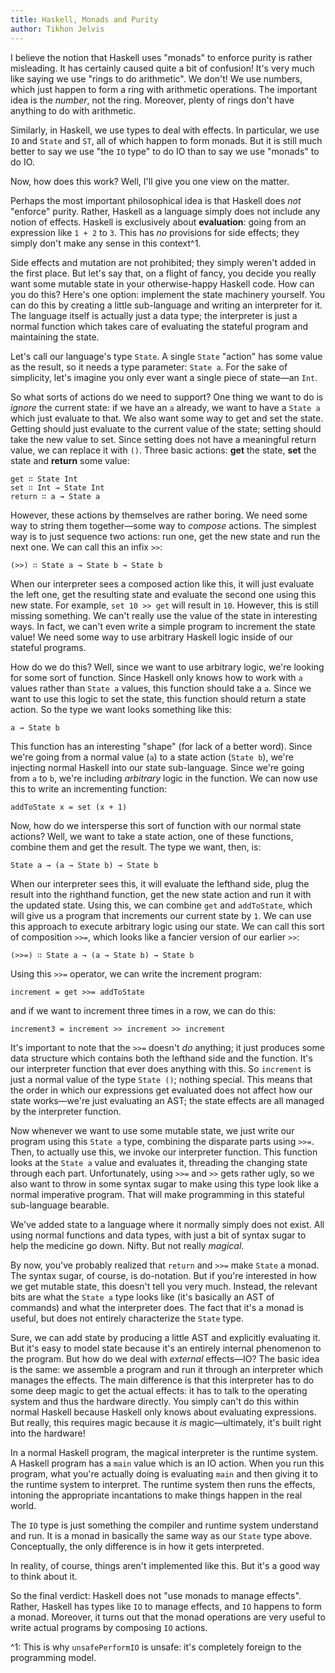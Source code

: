 ```yaml
---
title: Haskell, Monads and Purity
author: Tikhon Jelvis
---
```


I believe the notion that Haskell uses "monads" to enforce purity is rather misleading. It has certainly caused quite a bit of confusion! It's very much like saying we use "rings to do arithmetic". We don't! We use numbers, which just happen to form a ring with arithmetic operations. The important idea is the *number*, not the ring. Moreover, plenty of rings don't have anything to do with arithmetic.

Similarly, in Haskell, we use types to deal with effects. In particular, we use `IO` and `State` and `ST`, all of which happen to form monads. But it is still much better to say we use "the `IO` type" to do IO than to say we use "monads" to do IO.

Now, how does this work? Well, I'll give you one view on the matter.

Perhaps the most important philosophical idea is that Haskell does *not* "enforce" purity. Rather, Haskell as a language simply does not include any notion of effects. Haskell is exclusively about **evaluation**: going from an expression like `1 + 2` to `3`. This has *no* provisions for side effects; they simply don't make any sense in this context^1.

Side effects and mutation are not prohibited; they simply weren't added in the first place. But let's say that, on a flight of fancy, you decide you really want some mutable state in your otherwise-happy Haskell code. How can you do this? Here's one option: implement the state machinery yourself. You can do this by creating a little sub-language and writing an interpreter for it. The language itself is actually just a data type; the interpreter is just a normal function which takes care of evaluating the stateful program and maintaining the state.

Let's call our language's type `State`. A single `State` "action" has some value as the result, so it needs a type parameter: `State a`. For the sake of simplicity, let's imagine you only ever want a single piece of state—an `Int`. 

So what sorts of actions do we need to support? One thing we want to do is *ignore* the current state: if we have an `a` already, we want to have a `State a` which just evaluate to that. We also want some way to get and set the state. Getting should just evaluate to the current value of the state; setting should take the new value to set. Since setting does not have a meaningful return value, we can replace it with `()`. Three basic actions: **get** the state, **set** the state and **return** some value:

    get ∷ State Int
    set ∷ Int → State Int
    return ∷ a → State a
    
However, these actions by themselves are rather boring. We need some way to string them together—some way to *compose* actions. The simplest way is to just sequence two actions: run one, get the new state and run the next one. We can call this an infix `>>`:

    (>>) ∷ State a → State b → State b
    
When our interpreter sees a composed action like this, it will just evaluate the left one, get the resulting state and evaluate the second one using this new state. For example, `set 10 >> get` will result in `10`. However, this is still missing something. We can't really use the value of the state in interesting ways. In fact, we can't even write a simple program to increment the state value! We need some way to use arbitrary Haskell logic inside of our stateful programs.

How do we do this? Well, since we want to use arbitrary logic, we're looking for some sort of function. Since Haskell only knows how to work with `a` values rather than `State a` values, this function should take a `a`. Since we want to use this logic to set the state, this function should return a state action. So the type we want looks something like this:

    a → State b
    
This function has an interesting "shape" (for lack of a better word). Since we're going from a normal value (`a`) to a state action (`State b`), we're injecting normal Haskell into our state sub-language. Since we're going from `a` to `b`, we're including *arbitrary* logic in the function. We can now use this to write an incrementing function:

    addToState x = set (x + 1)
    
Now, how do we intersperse this sort of function with our normal state actions? Well, we want to take a state action, one of these functions, combine them and get the result. The type we want, then, is:

    State a → (a → State b) → State b
    
When our interpreter sees this, it will evaluate the lefthand side, plug the result into the righthand function, get the new state action and run it with the updated state. Using this, we can combine `get` and `addToState`, which will give us a program that increments our current state by `1`. We can use this approach to execute arbitrary logic using our state. We can call this sort of composition `>>=`, which looks like a fancier version of our earlier `>>`:

    (>>=) ∷ State a → (a → State b) → State b
    
Using this `>>=` operator, we can write the increment program:

    increment = get >>= addToState
    
and if we want to increment three times in a row, we can do this:

    increment3 = increment >> increment >> increment
    
It's important to note that the `>>=` doesn't *do* anything; it just produces some data structure which contains both the lefthand side and the function. It's our interpreter function that ever does anything with this. So `increment` is just a normal value of the type `State ()`; nothing special. This means that the order in which our expressions get evaluated does not affect how our state works—we're just evaluating an AST; the state effects are all managed by the interpreter function.

Now whenever we want to use some mutable state, we just write our program using this `State a` type, combining the disparate parts using `>>=`. Then, to actually use this, we invoke our interpreter function. This function looks at the `State a` value and evaluates it, threading the changing state through each part. Unfortunately, using `>>=` and `>>` gets rather ugly, so we also want to throw in some syntax sugar to make using this type look like a normal imperative program. That will make programming in this stateful sub-language bearable.

We've added state to a language where it normally simply does not exist. All using normal functions and data types, with just a bit of syntax sugar to help the medicine go down. Nifty. But not really *magical*.

By now, you've probably realized that `return` and `>>=` make `State` a monad. The syntax sugar, of course, is do-notation. But if you're interested in how we get mutable state, this doesn't tell you very much. Instead, the relevant bits are what the `State a` type looks like (it's basically an AST of commands) and what the interpreter does. The fact that it's a monad is useful, but does not entirely characterize the `State` type.

Sure, we can add state by producing a little AST and explicitly evaluating it. But it's easy to model state because it's an entirely internal phenomenon to the program. But how do we deal with *external* effects—IO? The basic idea is the same: we assemble a program and run it through an interpreter which manages the effects. The main difference is that this interpreter has to do some deep magic to get the actual effects: it has to talk to the operating system and thus the hardware directly. You simply can't do this within normal Haskell because Haskell only knows about evaluating expressions. But really, this requires magic because it *is* magic—ultimately, it's built right into the hardware! 

In a normal Haskell program, the magical interpreter is the runtime system. A Haskell program has a `main` value which is an IO action. When you run this program, what you're actually doing is evaluating `main` and then giving it to the runtime system to interpret. The runtime system then runs the effects, intoning the appropriate incantations to make things happen in the real world.

The `IO` type is just something the compiler and runtime system understand and run. It is a monad in basically the same way as our `State` type above. Conceptually, the only difference is in how it gets interpreted.

In reality, of course, things aren't implemented like this. But it's a good way to think about it. 

So the final verdict: Haskell does not "use monads to manage effects". Rather, Haskell has types like `IO` to manage effects, and `IO` happens to form a monad. Moreover, it turns out that the monad operations are very useful to write actual programs by composing `IO` actions.

^1: This is why `unsafePerformIO` is unsafe: it's completely foreign to the programming model.